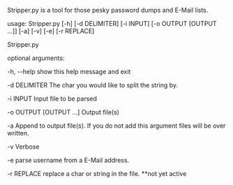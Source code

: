 Stripper.py is a tool for those pesky password dumps and E-Mail lists.

usage: Stripper.py [-h] [-d DELIMITER] [-i INPUT] [-o OUTPUT [OUTPUT ...]] [-a] [-v] [-e] [-r REPLACE]

Stripper.py

optional arguments:

  -h, --help                          show this help message and exit
  
  -d DELIMITER                        The char you would like to split the string by.
  
  -i INPUT                            Input file to be parsed
  
  -o OUTPUT [OUTPUT ...]              Output file(s)
  
  -a                                  Append to output file(s). If you do not add this argument files will be over written.
  
  -v                                  Verbose
  
  -e                                  parse username from a E-Mail address.
  
  -r REPLACE                          replace a char or string in the file. **not yet active

